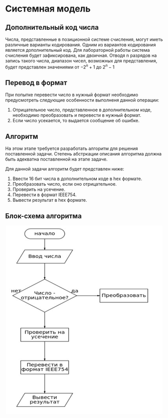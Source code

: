 # Cистемная модель
## Дополнительный код числа
Числа, представленные в позиционной системе счисления, могут иметь
различные варианты кодирования. Одним из вариантов кодирования является
дополнительный код. Для лабораторной работы система счисления будет зафиксирована,
как двоичная. Отводя n разрядов на запись такого числа, диапазон чисел,
возможных для представления, будет представлен значениями от $-2^n + 1$ до $2^n - 1$
## Перевод в формат
При попытке перевести число в нужный формат необходимо предусмотреть следующие особенности выполненя
данной операции:
1. Отрицательное число, представленное в дополнительном коде, необходимо преобразовать и перевести в нужный формат.
2. Если число усекается, то выдается сообщение об ошибке.

## Алгоритм

На этом этапе требуется разработать алгоритм для решения поставленной задачи. Степень абстркации описания алгоритма должна быть адекватна поставленной на этапе задаче.

Для данной задачи алгоритм будет представлен ниже:

1. Ввести 16 бит числа в дополнительном коде в hex формате.
2. Преобразовать число, если оно отрицательное.
3. Проверить на усечение.
4. Перевести в формат IEEE754.
5. Вывести результат в hex формате.

## Блок-схема алгоритма

<p align="center">
  <img src="./image/bd_algo.jpg" alt="algo flow" style="width:500px;height:600px;">
</p>

